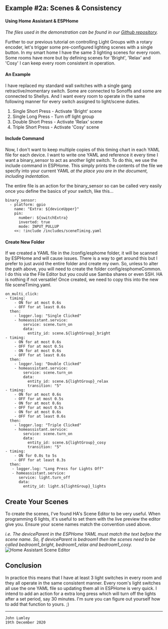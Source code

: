 ## Example #2a: Scenes & Consistency
#### Using Home Assistant & ESPHome

*The files used in the demonstration can be found in our [Github repository](https://github.com/ioios-io/demos).*

Further to our previous tutorial on controlling Light Groups with a rotary encoder, let's trigger some pre-configured lighting scenes with a single button. In my smart home I have the same 3 lighting scenes for every room. Some rooms have more but by defining scenes for 'Bright', 'Relax' and 'Cosy' I can keep every room consistent in operation.

#### An Example
I have replaced my standard wall switches with a single gang retractive/momentary switch. Some are connected to Sonoffs and some are connected to Shellys. And I want every room to operate in the same following manner for every switch assigned to light/scene duties.
1. Single Short Press - Activate 'Bright' scene
2. Single Long Press - Turn off light group
3. Double Short Press - Activate 'Relax' scene
4. Triple Short Press - Activate 'Cosy' scene

#### Include Command
Now, I don't want to keep multiple copies of this timing chart in each YAML file for each device. I want to write one YAML and reference it every time I want a binary_sensor to act as another light switch. To do this, we use the include command in ESPHome. This simply prints the contents of the file we specify into your current YAML *at the place you are in the document, including indentation.*

The entire file is an action for the binary_sensor so can be called very easily once you define the basics of your switch, like this...
```
binary_sensor:
  - platform: gpio
    name: "Extra: ${deviceUpper}"
    pin:
      number: ${switchExtra}
      inverted: true
      mode: INPUT_PULLUP
    <<: !include /includes/sceneTiming.yaml
```
#### Create New Folder
If we created a YAML file in the /config/esphome folder, it will be scanned by ESPHome and will cause issues. There is a way to get around this but I prefer to just avoid the entire folder and create my own. So, unless to alter the path above, you will need to create the folder config/esphomeCommon. I do this via the File Editor but you could use Samba shares or even SSH. HA is nothing if not versatile!
Once created, we need to copy this into the new file sceneTiming.yaml.

```
on_multi_click:
- timing:
    - ON for at most 0.6s
    - OFF for at least 0.6s
  then:
    - logger.log: "Single Clicked"
    - homeassistant.service:
        service: scene.turn_on
        data:
          entity_id: scene.${lightGroup}_bright
- timing:
    - ON for at most 0.6s
    - OFF for at most 0.5s
    - ON for at most 0.6s
    - OFF for at least 0.6s
  then:
    - logger.log: "Double Clicked"
    - homeassistant.service:
        service: scene.turn_on
        data:
          entity_id: scene.${lightGroup}_relax
          transition: "5"
- timing:
    - ON for at most 0.6s
    - OFF for at most 0.5s
    - ON for at most 0.6s
    - OFF for at most 0.5s
    - ON for at most 0.6s
    - OFF for at least 0.6s
  then:
    - logger.log: "Triple Clicked"
    - homeassistant.service:
        service: scene.turn_on
        data:
          entity_id: scene.${lightGroup}_cosy
          transition: "5"
- timing:
    - ON for 0.8s to 5s
    - OFF for at least 0.3s
  then:
   - logger.log: "Long Press for Lights Off"
   - homeassistant.service:
      service: light.turn_off
      data:
        entity_id: light.${lightGroup}_lights
```

## Create Your Scenes
To create the scenes, I've found HA's Scene Editor to be very useful. When programming 6 lights, it's useful to set them with the live preview the editor give you. Ensure your scene names match the convention used above.

*i.e. The deviceParent in the ESPHome YAML must match the text before the scene name. So, if deviceParent is bedroom1 then the scenes need to be called bedroom1_bright, bedroom1_relax and bedroom1_cosy.*
![Home Assistant Scene Editor](https://raw.githubusercontent.com/ioios-io/demos/main/Home%20Assistant%20with%20ESPHome/assets/SceneEditor.png)

## Conclusion
In practice this means that I have at least 3 light switches in every room and they all operate in the same consistent manner. Every room's light switches all use the one YAML file so updating them all in ESPHome is very quick. I intend to add an action for a extra long press which will turn off the lights after a set period, say 30 minutes. I'm sure you can figure out yourself how to add that function to yours. ;)

___

```
John Lumley
19th December 2020
```
